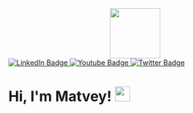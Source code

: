 
<div id="header" align="center">
  <img src="https://i.giphy.com/media/v1.Y2lkPTc5MGI3NjExMDNhZTRleXV0Yjlub2o4eHVkZ3AyejI1bmZ6YjQzZzN1enRoemJ0eiZlcD12MV9pbnRlcm5hbF9naWZfYnlfaWQmY3Q9Zw/3o7WTL4qQCbbLLV2Pm/giphy.gif" width="100"/>
</div>
<div id="badges">
  <a href="https://www.linkedin.com/in/matvey-vazhnik/">
    <img src="https://img.shields.io/badge/LinkedIn-blue?style=for-the-badge&logo=linkedin&logoColor=white" alt="LinkedIn Badge"/>
  </a>
  <a href="your-youtube-URL">
    <img src="https://img.shields.io/badge/YouTube-red?style=for-the-badge&logo=youtube&logoColor=white" alt="Youtube Badge"/>
  </a>
  <a href="your-twitter-URL">
    <img src="https://img.shields.io/badge/Twitter-blue?style=for-the-badge&logo=twitter&logoColor=white" alt="Twitter Badge"/>
  </a>
</div>
<img src="https://komarev.com/ghpvc/?username=MatveyVazhnik-username&style=flat-square&color=blue" alt=""/>
<h1>
  Hi, I'm Matvey!
  <img src="https://media.giphy.com/media/hvRJCLFzcasrR4ia7z/giphy.gif" width="30px"/>
</h1>
